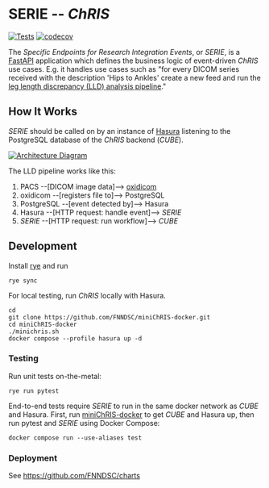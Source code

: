 # SERIE -- _ChRIS_

[![Tests](https://github.com/FNNDSC/serie/actions/workflows/test.yml/badge.svg)](https://github.com/FNNDSC/serie/actions/workflows/test.yml)
[![codecov](https://codecov.io/gh/FNNDSC/serie/graph/badge.svg?token=PU0WZLNL02)](https://codecov.io/gh/FNNDSC/serie)

The _Specific Endpoints for Research Integration Events_, or _SERIE_,
is a [FastAPI](https://fastapi.tiangolo.com/) application which defines
the business logic of event-driven _ChRIS_ use cases. E.g. it handles
use cases such as "for every DICOM series received with the description
'Hips to Ankles' create a new feed and run the
[leg length discrepancy (LLD) analysis pipeline](https://github.com/FNNDSC/pl-dylld)."

## How It Works

_SERIE_ should be called on by an instance of [Hasura](https://hasura.io/)
listening to the PostgreSQL database of the _ChRIS_ backend (_CUBE_).

[![Architecture Diagram](https://chrisproject.org/assets/images/ChRIS_architecture-febf870b69ec83221fa0ede8e6b70447.svg)](https://chrisproject.org/docs/architecture)

The LLD pipeline works like this:

1. PACS --[DICOM image data]--> [oxidicom](https://github.com/FNNDSC/oxidicom)
2. oxidicom --[registers file to]--> PostgreSQL
3. PostgreSQL --[event detected by]--> Hasura
4. Hasura --[HTTP request: handle event]--> _SERIE_
5. _SERIE_ --[HTTP request: run workflow]--> _CUBE_

## Development

Install [rye](https://rye.astral.sh) and run

```shell
rye sync
```

For local testing, run _ChRIS_ locally with Hasura.

```shell
cd
git clone https://github.com/FNNDSC/miniChRIS-docker.git
cd miniChRIS-docker
./minichris.sh
docker compose --profile hasura up -d
```

### Testing

Run unit tests on-the-metal:

```shell
rye run pytest
```

End-to-end tests require _SERIE_ to run in the same docker network as _CUBE_ and Hasura.
First, run [miniChRIS-docker](https://github.com/FNNDSC/miniChRIS-docker) to get _CUBE_
and Hasura up, then run pytest and _SERIE_ using Docker Compose:

```shell
docker compose run --use-aliases test
```

### Deployment

See https://github.com/FNNDSC/charts
